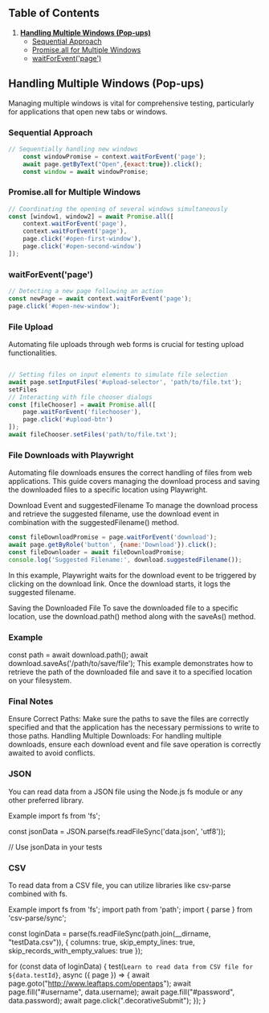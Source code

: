## Table of Contents

1. **[Handling Multiple Windows (Pop-ups)](#handling-multiple-windows-pop-ups)**
   - [Sequential Approach](#sequential-approach)
   - [Promise.all for Multiple Windows](#promiseall-for-multiple-windows)
   - [waitForEvent('page')](#waitforeventpage)

## Handling Multiple Windows (Pop-ups)

Managing multiple windows is vital for comprehensive testing, particularly for applications that open new tabs or windows.

### Sequential Approach

```javascript
// Sequentially handling new windows
    const windowPromise = context.waitForEvent('page');
    await page.getByText("Open",{exact:true}).click();
    const window = await windowPromise;
```
### Promise.all for Multiple Windows

```javascript
// Coordinating the opening of several windows simultaneously
const [window1, window2] = await Promise.all([
    context.waitForEvent('page'),
    context.waitForEvent('page'),
    page.click('#open-first-window'),
    page.click('#open-second-window')
]);
```
### waitForEvent('page')

```javascript
// Detecting a new page following an action
const newPage = await context.waitForEvent('page');
page.click('#open-new-window');
```
### File Upload
Automating file uploads through web forms is crucial for testing upload functionalities.

```javascript

// Setting files on input elements to simulate file selection
await page.setInputFiles('#upload-selector', 'path/to/file.txt');
setFiles
// Interacting with file chooser dialogs
const [fileChooser] = await Promise.all([
    page.waitForEvent('filechooser'),
    page.click('#upload-btn')
]);
await fileChooser.setFiles('path/to/file.txt');
```
### File Downloads with Playwright
Automating file downloads ensures the correct handling of files from web applications. This guide covers managing the download process and saving the downloaded files to a specific location using Playwright.

Download Event and suggestedFilename
To manage the download process and retrieve the suggested filename, use the download event in combination with the suggestedFilename() method.

```javascript
const fileDownloadPromise = page.waitForEvent('download');
await page.getByRole('button', {name:'Download'}).click();
const fileDownloader = await fileDownloadPromise;
console.log('Suggested Filename:', download.suggestedFilename());
```
In this example, Playwright waits for the download event to be triggered by clicking on the download link. Once the download starts, it logs the suggested filename.

Saving the Downloaded File
To save the downloaded file to a specific location, use the download.path() method along with the saveAs() method.

### Example
const path = await download.path();
await download.saveAs('/path/to/save/file');
This example demonstrates how to retrieve the path of the downloaded file and save it to a specified location on your filesystem.

### Final Notes
Ensure Correct Paths: Make sure the paths to save the files are correctly specified and that the application has the necessary permissions to write to those paths.
Handling Multiple Downloads: For handling multiple downloads, ensure each download event and file save operation is correctly awaited to avoid conflicts.

### JSON
You can read data from a JSON file using the Node.js fs module or any other preferred library.

Example
import fs from 'fs';

const jsonData = JSON.parse(fs.readFileSync('data.json', 'utf8'));

// Use jsonData in your tests
### CSV
To read data from a CSV file, you can utilize libraries like csv-parse combined with fs.

Example
import fs from 'fs';
import path from 'path';
import { parse } from 'csv-parse/sync';

const loginData = parse(fs.readFileSync(path.join(__dirname, "testData.csv")), {
    columns: true,
    skip_empty_lines: true,
    skip_records_with_empty_values: true
});

for (const data of loginData) {
    test(`Learn to read data from CSV file for ${data.testId}`, async ({ page }) => {
        await page.goto("http://www.leaftaps.com/opentaps");
        await page.fill("#username", data.username);
        await page.fill("#password", data.password);
        await page.click(".decorativeSubmit");
    });
}